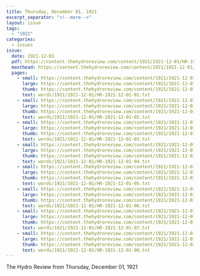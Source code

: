 ```yaml
---
title: Thursday, December 01, 1921
excerpt_separator: "<!--more-->"
layout: issue
tags:
  - "1921"
categories:
  - issues
issue:
  date: 1921-12-01
  pdf: https://content.thehydroreview.com/content/1921/1921-12-01/HR-1921-12-01.pdf
  masthead: https://content.thehydroreview.com/content/1921/1921-12-01/masthead/HR-1921-12-01.jpg
  pages:
    - small: https://content.thehydroreview.com/content/1921/1921-12-01/small/HR-1921-12-01-01.jpg
      large: https://content.thehydroreview.com/content/1921/1921-12-01/large/HR-1921-12-01-01.jpg
      thumb: https://content.thehydroreview.com/content/1921/1921-12-01/thumbnails/HR-1921-12-01-01.jpg
      text: words/1921/1921-12-01/HR-1921-12-01-01.txt
    - small: https://content.thehydroreview.com/content/1921/1921-12-01/small/HR-1921-12-01-02.jpg
      large: https://content.thehydroreview.com/content/1921/1921-12-01/large/HR-1921-12-01-02.jpg
      thumb: https://content.thehydroreview.com/content/1921/1921-12-01/thumbnails/HR-1921-12-01-02.jpg
      text: words/1921/1921-12-01/HR-1921-12-01-02.txt
    - small: https://content.thehydroreview.com/content/1921/1921-12-01/small/HR-1921-12-01-03.jpg
      large: https://content.thehydroreview.com/content/1921/1921-12-01/large/HR-1921-12-01-03.jpg
      thumb: https://content.thehydroreview.com/content/1921/1921-12-01/thumbnails/HR-1921-12-01-03.jpg
      text: words/1921/1921-12-01/HR-1921-12-01-03.txt
    - small: https://content.thehydroreview.com/content/1921/1921-12-01/small/HR-1921-12-01-04.jpg
      large: https://content.thehydroreview.com/content/1921/1921-12-01/large/HR-1921-12-01-04.jpg
      thumb: https://content.thehydroreview.com/content/1921/1921-12-01/thumbnails/HR-1921-12-01-04.jpg
      text: words/1921/1921-12-01/HR-1921-12-01-04.txt
    - small: https://content.thehydroreview.com/content/1921/1921-12-01/small/HR-1921-12-01-05.jpg
      large: https://content.thehydroreview.com/content/1921/1921-12-01/large/HR-1921-12-01-05.jpg
      thumb: https://content.thehydroreview.com/content/1921/1921-12-01/thumbnails/HR-1921-12-01-05.jpg
      text: words/1921/1921-12-01/HR-1921-12-01-05.txt
    - small: https://content.thehydroreview.com/content/1921/1921-12-01/small/HR-1921-12-01-06.jpg
      large: https://content.thehydroreview.com/content/1921/1921-12-01/large/HR-1921-12-01-06.jpg
      thumb: https://content.thehydroreview.com/content/1921/1921-12-01/thumbnails/HR-1921-12-01-06.jpg
      text: words/1921/1921-12-01/HR-1921-12-01-06.txt
    - small: https://content.thehydroreview.com/content/1921/1921-12-01/small/HR-1921-12-01-07.jpg
      large: https://content.thehydroreview.com/content/1921/1921-12-01/large/HR-1921-12-01-07.jpg
      thumb: https://content.thehydroreview.com/content/1921/1921-12-01/thumbnails/HR-1921-12-01-07.jpg
      text: words/1921/1921-12-01/HR-1921-12-01-07.txt
    - small: https://content.thehydroreview.com/content/1921/1921-12-01/small/HR-1921-12-01-08.jpg
      large: https://content.thehydroreview.com/content/1921/1921-12-01/large/HR-1921-12-01-08.jpg
      thumb: https://content.thehydroreview.com/content/1921/1921-12-01/thumbnails/HR-1921-12-01-08.jpg
      text: words/1921/1921-12-01/HR-1921-12-01-08.txt
---
```


The Hydro Review from Thursday, December 01, 1921

<!--more-->

